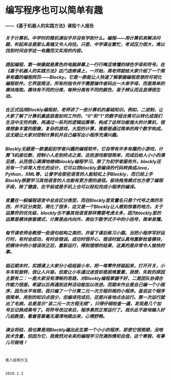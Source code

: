 # 编写程序也可以简单有趣

#### ——《基于机器人的实践方法》课程个人报告

##### 关于计算机，中学时的微机课似乎并没有学到什么。编程——用计算机来解决问题，听起来总是那么高端又令人向往。只是，中学课业繁忙，考试压力很大，难以找到时间自学这一有趣而又实用的内容。

##### 提起编程，第一映像就是黑色的电脑屏幕上一行行晦涩难懂的绿色字母和符号。在《基于机器人的实践方法》这门选修课上，一开始，周老师就给大家介绍了一个简单有趣的编程网页——Blocky。它是一款能让人快速了解掌握编程思想的可视化编程软件。它界面简洁，所有的指令并不需要操作者码出一大串字母，而是简单的模块拖取。模块有不同的分类，每种分类有不同的颜色，易于辨认而且显得很生动。

##### 在正式运用Blockly编程前，老师讲了一些计算机的基础知识。例如，二进制，让大家了解了计算机最底层是如何工作的，“0”和“1”的数字组合竟可以转化成我们生活中无穷的数，再通过一系列的逻辑运算等，构成了这样功能强大的计算机，很难想象丰富的图像，复杂的游戏，大型的计算，竟都是通过简单的两个数字构成。这无疑让大家对控制计算机并自己编写出小程序充满兴趣。

##### Blockly无疑是一款激起初学者兴趣的编程软件，它自带有许多有趣的小游戏，计算飞机座位数，控制小人走到终点之类，这些游戏都很简单，完成后给人小小的满足感，从而信心满满地继续blockly编程学习。除了为初学者服务外，blockly还另有一个非常人性化的设计，它可以将blockly里编译的代码转换成Java，Python，XML等，让曾学会那些语言的人能轻松上手Blockly，而已经上手Blockly想要学习其他语言的人也能有更方便的途径。板块拖曳模式也方便了编程手段，除了键盘，在平板或是手机上也可以轻松完成小程序的编译。

##### 变量在一般编程语言中总会区分类型，而在Blockly里变量名只是个代号之类的东西，并不区分类型，简化了很多，这又是一个Blockly让人感到惊喜的地方。关于运算符的优先级，blockly也不像其他语言那样需要考虑太多，因为blockly里的运算是模块嵌套模式，计算是由内向外，类似于数学式子中的小括号，简单易懂。

##### 每节课老师会教授一些语句结构之类的，并留下课后练习小题。当把小程序写好运行时，有时会成功，有时会错误。成功时很开心，错误时就认真地重新检查模块，把模块中的小错误改正后，重新运行，得到理想的结果，这真的是非常令人愉快的事。

##### 临近期末时，实践课上大家分小组组装小车，把一堆零件拼装起来，打开开关，小车车轮旋转，很让人兴奋。但是让小车通过迷宫却是困难重重，我想，失败的原因主要有二：一是大家没有清晰的思路，对Blockly编程掌握不好，二是团队协调合作能力很差。希望以后再遇到这种活动能加以改进。而期末作业是自己编一个小程序，因为水平有限，我只编了一个计算二元一次方程的根的小程序。虽说这个程序很简单，用到的知识点很少，但编译完成后，还是兴奋地点击运行。第一次运行就出了毛病，总是显示“该二元一次方程无根”，只得仔细检查一遍，发现是几个加号忘记换成乘号了。将符号改过来后，程序果然正常运行了。我乐此不疲地输入好几组数值，看着答案毫无凝滞地跳出来，心情舒畅。

##### 课业将结，我也算是用Blockly编出此生第一个小小的程序，即使它很简陋，没啥技术含量，但因为它，我竟然对未来的编程学习充满热情和自信，这个寒假，有事儿可做咯！

                                                                                                                                                                                                     第八组杨方玉

                                                                                                                                                                                                              2018.1.2 



